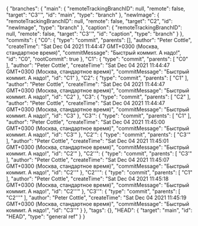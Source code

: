{
  "branches": {
    "main": {
      "remoteTrackingBranchID": null,
      "remote": false,
      "target": "C3''",
      "id": "main",
      "type": "branch"
    },
    "newImage": {
      "remoteTrackingBranchID": null,
      "remote": false,
      "target": "C2",
      "id": "newImage",
      "type": "branch"
    },
    "caption": {
      "remoteTrackingBranchID": null,
      "remote": false,
      "target": "C3''",
      "id": "caption",
      "type": "branch"
    }
  },
  "commits": {
    "C0": {
      "type": "commit",
      "parents": [],
      "author": "Peter Cottle",
      "createTime": "Sat Dec 04 2021 11:44:47 GMT+0300 (Москва, стандартное время)",
      "commitMessage": "Быстрый коммит. А надо!",
      "id": "C0",
      "rootCommit": true
    },
    "C1": {
      "type": "commit",
      "parents": [
        "C0"
      ],
      "author": "Peter Cottle",
      "createTime": "Sat Dec 04 2021 11:44:47 GMT+0300 (Москва, стандартное время)",
      "commitMessage": "Быстрый коммит. А надо!",
      "id": "C1"
    },
    "C2": {
      "type": "commit",
      "parents": [
        "C1"
      ],
      "author": "Peter Cottle",
      "createTime": "Sat Dec 04 2021 11:44:47 GMT+0300 (Москва, стандартное время)",
      "commitMessage": "Быстрый коммит. А надо!",
      "id": "C2"
    },
    "C3": {
      "type": "commit",
      "parents": [
        "C2"
      ],
      "author": "Peter Cottle",
      "createTime": "Sat Dec 04 2021 11:44:47 GMT+0300 (Москва, стандартное время)",
      "commitMessage": "Быстрый коммит. А надо!",
      "id": "C3"
    },
    "C3'": {
      "type": "commit",
      "parents": [
        "C1"
      ],
      "author": "Peter Cottle",
      "createTime": "Sat Dec 04 2021 11:45:00 GMT+0300 (Москва, стандартное время)",
      "commitMessage": "Быстрый коммит. А надо!",
      "id": "C3'"
    },
    "C2'": {
      "type": "commit",
      "parents": [
        "C3'"
      ],
      "author": "Peter Cottle",
      "createTime": "Sat Dec 04 2021 11:45:01 GMT+0300 (Москва, стандартное время)",
      "commitMessage": "Быстрый коммит. А надо!",
      "id": "C2'"
    },
    "C2''": {
      "type": "commit",
      "parents": [
        "C3'"
      ],
      "author": "Peter Cottle",
      "createTime": "Sat Dec 04 2021 11:45:07 GMT+0300 (Москва, стандартное время)",
      "commitMessage": "Быстрый коммит. А надо!",
      "id": "C2''"
    },
    "C2'''": {
      "type": "commit",
      "parents": [
        "C1"
      ],
      "author": "Peter Cottle",
      "createTime": "Sat Dec 04 2021 11:45:18 GMT+0300 (Москва, стандартное время)",
      "commitMessage": "Быстрый коммит. А надо!",
      "id": "C2'''"
    },
    "C3''": {
      "type": "commit",
      "parents": [
        "C2'''"
      ],
      "author": "Peter Cottle",
      "createTime": "Sat Dec 04 2021 11:45:19 GMT+0300 (Москва, стандартное время)",
      "commitMessage": "Быстрый коммит. А надо!",
      "id": "C3''"
    }
  },
  "tags": {},
  "HEAD": {
    "target": "main",
    "id": "HEAD",
    "type": "general ref"
  }
}
